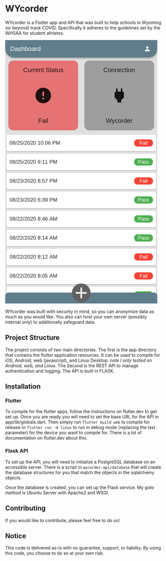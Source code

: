 # WYcorder
WYcorder is a Flutter app and API that was built to help schools in Wyoming (or beyond) track COVID. Specifically it adheres to the guidelines set by the WHSAA for student athletes. 

![Screenshot](/app/screenshots/screenshot1.png?raw=true "Screenshot")

WYcorder was built with security in mind, so you can anonymize data as much as you would like. You also can host your own server (possibly internal only) to additionally safeguard data.

## Project Structure
The project consists of two main directories. The first is the app directory that contains the flutter application resources. It can be used to compile for iOS, Android, web (javascript), and Linux Desktop. *note I only tested on Android, web, and Linux.* The Second is the REST API to manage authentication and logging. The API is built in FLASK.

## Installation

### Flutter
To compile for the flutter apps, follow the instructions on flutter.dev to get set up. Once you are ready you will need to set the base URL for the API in app/lib/globals.dart. Then simply run `flutter build web` to compile for release or `flutter run -d linux` to run in debug mode (replacing the last parameter) for the device you want to compile for. There is a lot of documentation on flutter.dev about this.

### Flask API
To set up the API, you will need to initialize a PostgreSQL database on an accessible server. There is a script in `wycorder-api/database` that will create the database structures for you that match the objects in the sqlalchemy objects.

Once the database is created, you can set up the Flask service. My goto method is Ubuntu Server with Apache2 and WSGI. 

## Contributing
If you would like to contribute, please feel free to do so! 

## Notice
This code is delivered as-is with no guarantee, support, or liability. By using this code, you choose to do so at your own risk.
